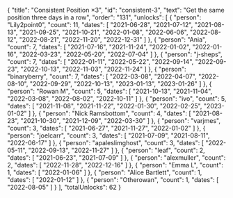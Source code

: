 {
  "title": "Consistent Position ×3",
  "id": "consistent-3",
  "text": "Get the same position three days in a row",
  "order": "131",
  "unlocks": [
    {
      "person": "Lily2point0",
      "count": 11,
      "dates": [
        "2021-06-28",
        "2021-07-12",
        "2021-08-13",
        "2021-09-25",
        "2021-10-21",
        "2022-01-08",
        "2022-06-06",
        "2022-08-12",
        "2022-08-21",
        "2022-11-20",
        "2022-12-31"
      ]
    },
    {
      "person": "Ania",
      "count": 7,
      "dates": [
        "2021-07-16",
        "2021-11-24",
        "2022-01-02",
        "2022-01-16",
        "2022-03-23",
        "2022-05-20",
        "2022-07-04"
      ]
    },
    {
      "person": "j-sheps",
      "count": 7,
      "dates": [
        "2022-01-11",
        "2022-05-22",
        "2022-09-14",
        "2022-09-23",
        "2022-10-13",
        "2022-11-03",
        "2022-11-24"
      ]
    },
    {
      "person": "binaryberry",
      "count": 7,
      "dates": [
        "2022-03-08",
        "2022-04-07",
        "2022-08-10",
        "2022-09-29",
        "2022-10-13",
        "2023-01-13",
        "2023-01-26"
      ]
    },
    {
      "person": "Rowan M",
      "count": 5,
      "dates": [
        "2021-10-13",
        "2021-11-04",
        "2022-03-08",
        "2022-08-02",
        "2022-10-11"
      ]
    },
    {
      "person": "ivo",
      "count": 5,
      "dates": [
        "2021-11-08",
        "2021-11-22",
        "2022-01-30",
        "2022-02-25",
        "2023-01-02"
      ]
    },
    {
      "person": "Nick Ramsbottom",
      "count": 4,
      "dates": [
        "2021-08-23",
        "2021-10-30",
        "2021-12-09",
        "2022-03-30"
      ]
    },
    {
      "person": "varjmes",
      "count": 3,
      "dates": [
        "2021-06-27",
        "2021-11-27",
        "2022-01-02"
      ]
    },
    {
      "person": "joelcarr",
      "count": 3,
      "dates": [
        "2021-07-09",
        "2021-08-11",
        "2022-06-17"
      ]
    },
    {
      "person": "apaleslimghost",
      "count": 3,
      "dates": [
        "2022-05-11",
        "2022-09-13",
        "2022-11-27"
      ]
    },
    {
      "person": "leaf",
      "count": 2,
      "dates": [
        "2021-06-23",
        "2021-07-09"
      ]
    },
    {
      "person": "alexmuller",
      "count": 2,
      "dates": [
        "2022-11-28",
        "2022-12-16"
      ]
    },
    {
      "person": "Emma L",
      "count": 1,
      "dates": [
        "2022-01-06"
      ]
    },
    {
      "person": "Alice Bartlett",
      "count": 1,
      "dates": [
        "2022-01-12"
      ]
    },
    {
      "person": "Otherowan",
      "count": 1,
      "dates": [
        "2022-08-05"
      ]
    }
  ],
  "totalUnlocks": 62
}